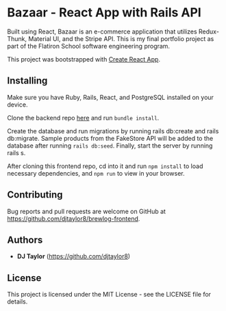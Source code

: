 # Bazaar - React App with Rails API

Built using React, Bazaar is an e-commerce application that utilizes Redux-Thunk, Material UI, and the Stripe API. This is my final portfolio project as part of the Flatiron School software engineering program.

This project was bootstrapped with [Create React App](https://github.com/facebook/create-react-app).

## Installing

Make sure you have Ruby, Rails, React, and PostgreSQL installed on your device.

Clone the backend repo [here](https://github.com/djtaylor8/bazaar_api) and run ```bundle install```.

Create the database and run migrations by running rails db:create and rails db:migrate. Sample products from the FakeStore API will be added to the database after running ```rails db:seed```. Finally, start the server by running rails s.

After cloning this frontend repo, cd into it and run ```npm install``` to load necessary dependencies, and ```npm run``` to view in your browser. 

## Contributing

Bug reports and pull requests are welcome on GitHub at https://github.com/djtaylor8/brewlog-frontend. 

## Authors

* **DJ Taylor** (https://github.com/djtaylor8)

## License

This project is licensed under the MIT License - see the LICENSE file for details.




